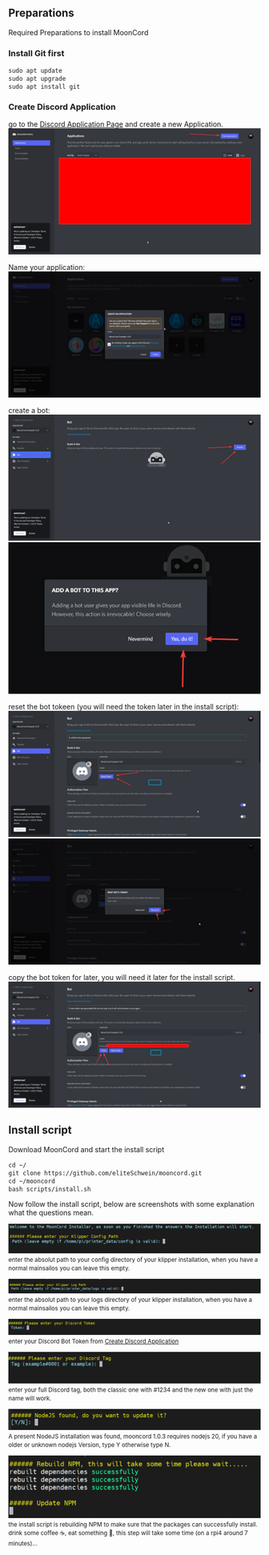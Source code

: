 ## Preparations
Required Preparations to install MoonCord

### Install Git first
```shell
sudo apt update
sudo apt upgrade
sudo apt install git
```

### Create Discord Application
go to the [Discord Application Page](https://discord.com/developers/applications) and create a new Application.
![Screenshot](img/discordApplicationPage.png)

Name your application:
![Screenshot](img/nameApplication.png)

create a bot:
![Screenshot](img/createBot1.png)
![Screenshot](img/createBot2.png)

reset the bot tokeen (you will need the token later in the install script):
![Screenshot](img/resetToken1.png)
![Screenshot](img/resetToken2.png)

copy the bot token for later, you will need it later for the install script.
![Screenshot](img/copyToken.png)

## Install script

Download MoonCord and start the install script
```shell
cd ~/
git clone https://github.com/eliteSchwein/mooncord.git
cd ~/mooncord
bash scripts/install.sh
```

Now follow the install script, below are screenshots with some explanation what the questions mean.

![Screenshot](img/question1.png)
<small>enter the absolut path to your config directory of your klipper installation, when you have a normal mainsailos you can leave this empty.</small>

![Screenshot](img/question2.png)
<small>enter the absolut path to your logs directory of your klipper installation, when you have a normal mainsailos you can leave this empty.</small>

![Screenshot](img/question3.png)
<small>enter your Discord Bot Token from [Create Discord Application](#create-discord-application)</small>

![Screenshot](img/question4.png)
<small>enter your full Discord tag, both the classic one with #1234 and the new one with just the name will work.</small>

![Screenshot](img/question5.png)
<small>A present NodeJS installation was found, mooncord 1.0.3 requires nodejs 20, if you have a older or unknown nodejs Version, type Y otherwise type N.</small>

![Screenshot](img/question6.png)
<small>the install script is rebuilding NPM to make sure that the packages can successfully install. drink some coffee ☕, eat something 🍔, this step will take some time (on a rpi4 around 7 minutes)... </small>

